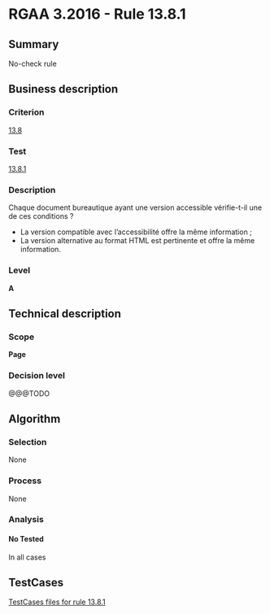 # RGAA 3.2016 - Rule 13.8.1

## Summary
No-check rule


## Business description

### Criterion
[13.8](http://references.modernisation.gouv.fr/rgaa-accessibilite/2016/criteres.html#crit-13-8)

### Test
[13.8.1](http://references.modernisation.gouv.fr/rgaa-accessibilite/2016/criteres.html#test-13-8-1)

### Description
<div lang="fr">Chaque document bureautique ayant une version accessible v&#xE9;rifie-t-il une de ces conditions&nbsp;? <ul><li>La version compatible avec l&#x2019;accessibilit&#xE9; offre la m&#xEA;me information&nbsp;;</li> <li>La version alternative au format HTML est pertinente et offre la m&#xEA;me information.</li> </ul></div>

### Level
**A**


## Technical description

### Scope
**Page**

### Decision level
@@@TODO


## Algorithm

### Selection
None

### Process
None

### Analysis

#### No Tested
In all cases


##  TestCases

[TestCases files for rule 13.8.1](https://github.com/Asqatasun/Asqatasun/tree/develop/rules/rules-rgaa3.2016/src/test/resources/testcases/rgaa32016/Rgaa32016Rule130801/)


